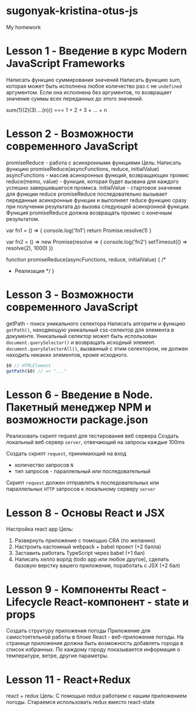 # sugonyak-kristina-otus-js
My homework

# Lesson 1 - Введение в курс Modern JavaScript Frameworks
Написать функцию суммирования значений
Написать функцию sum, которая может быть исполнена любое количество раз с не `undefined` аргументом.
Если она исполнена без аргументов, то возвращает значение суммы всех переданных до этого значений.

sum(1)(2)(3)....(n)() === 1 + 2 + 3 + ... + n

# Lesson 2 - Возможности современного JavaScript
promiseReduce - работа с асинхронными функциями
Цель: Написать функцию promiseReduce(asyncFunctions, reduce, initialValue) asyncFunctions - массив асинхронных функций, возвращающих промис reduce(memo, value) - функция, которая будет вызвана для каждого успешно завершившегося промиса. initialValue - стартовое значение для функции reduce promiseReduce последовательно вызывает переданные асинхронные функции и выполняет reduce функцию сразу при получении результата до вызова следующей асинхронной функции. Функция promiseReduce должна возвращать промис с конечным результатом.

var fn1 = () => {
console.log('fn1')
return Promise.resolve(1)
}

var fn2 = () => new Promise(resolve => {
console.log('fn2')
setTimeout(() => resolve(2), 1000)
})

function promiseReduce(asyncFunctions, reduce, initialValue) {
/*
* Реализация
*/
}

# Lesson 3 - Возможности современного JavaScript
getPath - поиск уникального селектора
Написать алгоритм и функцию `getPath()`, находяющую уникальный css-селектор для элемента в документе.
Уникальный селектор может быть использован `document.querySelector()` и возвращать исходный элемент.
`document.querySelectorAll()`, вызванный с этим селектором, не должен находить никаких элементов, кроме исходного.

```javascript
$0 // HTMLElement
getPath($0) // => "..."
```
# Lesson 6 - Введение в Node. Пакетный менеджер NPM и возможности package.json 
Реализовать скрипт request для тестирования веб сервера
Создать локальный веб сервер `server`, отвечающий на запросы каждые 100ms

Создать скрипт `request`, принимающий на вход
- количество запросов `N`
- тип запросов - параллельный или последовательный

Скрипт `request` должен отправлять `N` последовательных или параллельных `HTTP` запросов к локальному серверу `server`

# Lesson 8 - Основы React и JSX
Настройка react app
Цель: 
1. Развернуть приложение с помощью CRA (по желанию) 
2. Настроить кастомный webpack + babel проект (+2 балла) 
3. Заставить работать TypeScript через babel (+1 бал) 
4. Написать хелло ворлд (todo app или любое другое), сделать базовую верстку вашего приложения, поработать с JSX (+2 бал)

# Lesson 9 - Компоненты React - Lifecycle React-компонент - state и props 
Создать структуру приложения погоды
Приложение для самостоятельной работы в блоке React - веб-приложение погоды.
На странице приложения должна быть возможность добавлять города в список избранных.
По каждому городу показывается информация о температуре, ветре, другие параметры.

# Lesson 11 - React+Redux 
react + redux
Цель: С помощью redux работаем с нашим приложением погоды. Стараемся использовать redux вместо react-state
